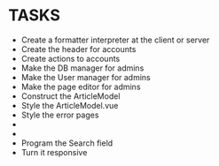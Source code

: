 # TASKS #
<ul>
<li>Create a formatter interpreter at the client or server</li>
<li>Create the header for accounts</li>
<li>Create actions to accounts</li>
<li>Make the DB manager for admins</li>
<li>Make the User manager for admins</li>
<li>Make the page editor for admins</li>
<li>Construct the ArticleModel</li>
<li>Style the ArticleModel.vue</li>
<li>Style the error pages</li>
<li></li>
<li></li>
<li>Program the Search field</li>
<li>Turn it responsive</li>
</ul>
